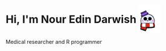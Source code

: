 <div style="display: flex; align-items: center;">
  <h1 style="margin: 0;">Hi, I'm Nour Edin Darwish</h1>
  <img src="https://raw.githubusercontent.com/adqe404/BrawlStarsAnimatedPins/refs/heads/master/Player%20Pins/Campaigns/BRAWLIDAYS/Gifs/emoji_brawlmas_thanks.gif" width="60" style="margin-left: 5px;">
</div>

Medical researcher and R programmer
